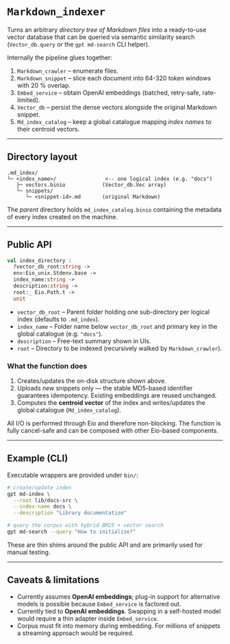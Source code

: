# `Markdown_indexer`

Turns an arbitrary *directory tree of Markdown files* into a ready-to-use
vector database that can be queried via semantic similarity search
(`Vector_db.query` or the `gpt md-search` CLI helper).

Internally the pipeline glues together:

1. `Markdown_crawler` – enumerate files.
2. `Markdown_snippet` – slice each document into 64-320 token windows with
   20 % overlap.
3. `Embed_service` – obtain OpenAI embeddings (batched, retry-safe, rate-limited).
4. `Vector_db` – persist the dense vectors alongside the original Markdown
   snippet.
5. `Md_index_catalog` – keep a global catalogue mapping *index names* to their
   centroid vectors.

---

## Directory layout

```
.md_index/
└─ <index_name>/                <-- one logical index (e.g. "docs")
   ├─ vectors.binio            (Vector_db.Vec array)
   └─ snippets/
      └─ <snippet-id>.md       (original Markdown)
```

The *parent* directory holds `md_index_catalog.binio` containing the metadata
of every index created on the machine.

---

## Public API

```ocaml
val index_directory :
  ?vector_db_root:string ->
  env:Eio_unix.Stdenv.base ->
  index_name:string ->
  description:string ->
  root:_ Eio.Path.t ->
  unit
```

* `vector_db_root` – Parent folder holding one sub-directory per logical
  index (defaults to `.md_index`).
* `index_name` – Folder name below `vector_db_root` and primary key in the
  global catalogue (e.g. `"docs"`).
* `description` – Free-text summary shown in UIs.
* `root` – Directory to be indexed (recursively walked by
  `Markdown_crawler`).

### What the function does

1. Creates/updates the on-disk structure shown above.
2. Uploads *new* snippets only — the stable MD5-based identifier guarantees
   idempotency.  Existing embeddings are reused unchanged.
3. Computes the **centroid vector** of the index and writes/updates the global
   catalogue (`Md_index_catalog`).

All I/O is performed through Eio and therefore non-blocking.  The function is
fully cancel-safe and can be composed with other Eio-based components.

---

## Example (CLI)

Executable wrappers are provided under `bin/`:

```bash
# create/update index
gpt md-index \
  --root lib/docs-src \
  --index-name docs \
  --description "Library documentation"

# query the corpus with hybrid BM25 + vector search
gpt md-search --query "How to initialise?"
```

These are thin shims around the public API and are primarily used for manual
testing.

---

## Caveats & limitations

* Currently assumes **OpenAI embeddings**; plug-in support for
  alternative models is possible because `Embed_service` is factored out.
* Currently tied to **OpenAI embeddings**.  Swapping in a self-hosted model
  would require a thin adapter inside `Embed_service`.
* Corpus must fit into memory during embedding.  For millions of snippets a
  streaming approach would be required.

